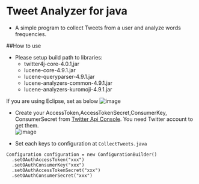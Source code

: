 # Tweet Analyzer for java
* A simple program to collect Tweets from a user and analyze words frequencies. 

##How to use

* Please setup build path to libraries:
  - twitter4j-core-4.0.1,jar
  - lucene-core-4.9.1.jar
  - lucene-queryparser-4.9.1.jar
  - lucene-analyzers-common-4.9.1.jar
  - lucene-analyzers-kuromoji-4.9.1.jar  
  
If you are using Eclipse, set as below
  ![image](https://github.com/tomoima525/tweet-analyze/blob/master/art/libraries.png)
* Create your AccessToken,AccessTokenSecret,ConsumerKey, ConsumerSecret from [Twitter Api Console](https://apps.twitter.com/).  You need Twitter account to get them.  
![image](https://github.com/tomoima525/tweet-analyze/blob/master/art/manage_app_01.png)  

* Set each keys to configuration at `CollectTweets.java`
```
Configuration configuration = new ConfigurationBuilder()
  .setOAuthAccessToken("xxx")
  .setOAuthConsumerKey("xxx")
  .setOAuthAccessTokenSecret("xxx")
  .setOAuthConsumerSecret("xxx")  
```
